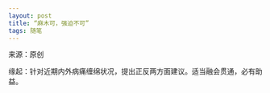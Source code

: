 ```yaml
---
layout: post
title: “麻木可，强迫不可”
tags: 随笔
---
```


来源：原创

缘起：针对近期内外病痛缠绵状况，提出正反两方面建议。适当融会贯通，必有助益。